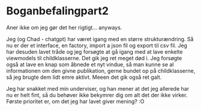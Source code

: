 # Boganbefalingpart2



Aner ikke om jeg gør det her rigtigt... anyways.

Jeg (og Chad - chatgpt) har været igang med en større strukturændring. Så nu er der et interface, en factory, import a json fil og export til csv fil. Jeg har desuden lavet tråde og jeg forsøgte at gå igang med at lave enkelte viewmodels til childklasserne. Det gik jeg ret meget død i. Jeg forsøgte også at lave en knap som åbnede et nyt vindue, så man kunne se al informationen om den givne publikation, gerne bundet op på childklasserne, så jeg brugte dem lidt emre aktivt. Meeen det gik også ret galt.

Jeg har snakket med min underviser, og han mener at det jeg allerede har nu er helt fint, så du behøver ikke bekymrer dig om alt det der ikke virker. Første prioritet er, om det jeg har lavet giver mening? :O
